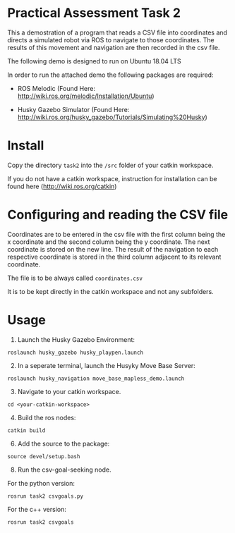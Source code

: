 # Practical Assessment Task 2

This a demostration of a program that reads a CSV file into coordinates and directs a simulated robot via ROS to navigate to those coordinates. The results of this movement and navigation are then recorded in the csv file.

The following demo is designed to run on Ubuntu 18.04 LTS

In order to run the attached demo the following packages are required:

- ROS Melodic (Found Here: http://wiki.ros.org/melodic/Installation/Ubuntu)

- Husky Gazebo Simulator (Found Here: http://wiki.ros.org/husky_gazebo/Tutorials/Simulating%20Husky)

# Install

Copy the directory ```task2``` into the ```/src``` folder of your catkin workspace.

If you do not have a catkin workspace, instruction for installation can be found here (http://wiki.ros.org/catkin)

# Configuring and reading the CSV file
Coordinates are to be entered in the csv file with the first column being the x coordinate and the second column being the y coordinate.
The next coordinate is stored on the new line.
The result of the navigation to each respective coordinate is stored in the third column adjacent to its relevant coordinate.

The file is to be always called
```coordinates.csv```

It is to be kept directly in the catkin workspace and not any subfolders.


# Usage

1. Launch the Husky Gazebo Environment:

``` roslaunch husky_gazebo husky_playpen.launch ```

2. In a seperate terminal, launch the Husyky Move Base Server:

``` roslaunch husky_navigation move_base_mapless_demo.launch ```

3. Navigate to your catkin workspace.

  ```cd <your-catkin-workspace>```

4. Build the ros nodes:

```catkin build```

6. Add the source to the package:

```source devel/setup.bash```

8. Run the csv-goal-seeking node.

For the python version:

```rosrun task2 csvgoals.py```

For the c++ version:

```rosrun task2 csvgoals```

